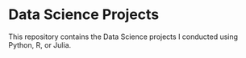 # Data Science Projects

This repository contains the Data Science projects I conducted using Python, R, or Julia.
